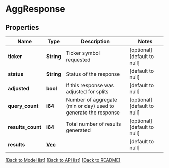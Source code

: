 # AggResponse

## Properties
Name | Type | Description | Notes
------------ | ------------- | ------------- | -------------
**ticker** | **String** | Ticker symbol requested | [optional] [default to null]
**status** | **String** | Status of the response | [default to null]
**adjusted** | **bool** | If this response was adjusted for splits | [default to null]
**query_count** | **i64** | Number of aggregate (min or day) used to generate the response | [optional] [default to null]
**results_count** | **i64** | Total number of results generated | [optional] [default to null]
**results** | [**Vec<Aggv2>**](Aggv2.md) |  | [default to null]

[[Back to Model list]](../README.md#documentation-for-models) [[Back to API list]](../README.md#documentation-for-api-endpoints) [[Back to README]](../README.md)


